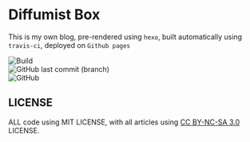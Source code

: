 # Diffumist Box	
This is my own blog, pre-rendered using `hexo`, built automatically using `travis-ci`, deployed on `Github pages`	

![Build](https://github.com/Diffumist/diffumist.github.io/workflows/Build/badge.svg)	
![GitHub last commit (branch)](https://img.shields.io/github/last-commit/Diffumist/diffumist.github.io/hexo)	
![GitHub](https://img.shields.io/github/license/Diffumist/diffumist.github.io)	

## LICENSE	
ALL code using MIT LICENSE, with all articles using [CC BY-NC-SA 3.0](https://creativecommons.org/licenses/by-nc-sa/3.0/) LICENSE.